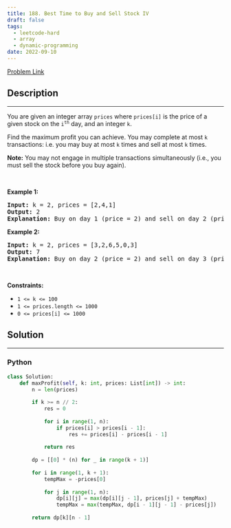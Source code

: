 ```yaml
---
title: 188. Best Time to Buy and Sell Stock IV
draft: false
tags: 
  - leetcode-hard
  - array
  - dynamic-programming
date: 2022-09-10
---
```


[Problem Link](https://leetcode.com/problems/best-time-to-buy-and-sell-stock-iv/)

## Description

---
<p>You are given an integer array <code>prices</code> where <code>prices[i]</code> is the price of a given stock on the <code>i<sup>th</sup></code> day, and an integer <code>k</code>.</p>

<p>Find the maximum profit you can achieve. You may complete at most <code>k</code> transactions: i.e. you may buy at most <code>k</code> times and sell at most <code>k</code> times.</p>

<p><strong>Note:</strong> You may not engage in multiple transactions simultaneously (i.e., you must sell the stock before you buy again).</p>

<p>&nbsp;</p>
<p><strong class="example">Example 1:</strong></p>

<pre>
<strong>Input:</strong> k = 2, prices = [2,4,1]
<strong>Output:</strong> 2
<strong>Explanation:</strong> Buy on day 1 (price = 2) and sell on day 2 (price = 4), profit = 4-2 = 2.
</pre>

<p><strong class="example">Example 2:</strong></p>

<pre>
<strong>Input:</strong> k = 2, prices = [3,2,6,5,0,3]
<strong>Output:</strong> 7
<strong>Explanation:</strong> Buy on day 2 (price = 2) and sell on day 3 (price = 6), profit = 6-2 = 4. Then buy on day 5 (price = 0) and sell on day 6 (price = 3), profit = 3-0 = 3.
</pre>

<p>&nbsp;</p>
<p><strong>Constraints:</strong></p>

<ul>
	<li><code>1 &lt;= k &lt;= 100</code></li>
	<li><code>1 &lt;= prices.length &lt;= 1000</code></li>
	<li><code>0 &lt;= prices[i] &lt;= 1000</code></li>
</ul>


## Solution

---
### Python
``` py title='best-time-to-buy-and-sell-stock-iv'
class Solution:
    def maxProfit(self, k: int, prices: List[int]) -> int:
        n = len(prices)
        
        if k >= n // 2:
            res = 0
            
            for i in range(1, n):
                if prices[i] > prices[i - 1]:
                    res += prices[i] - prices[i - 1]
            
            return res
        
        dp = [[0] * (n) for _ in range(k + 1)]
        
        for i in range(1, k + 1):
            tempMax = -prices[0]
            
            for j in range(1, n):
                dp[i][j] = max(dp[i][j - 1], prices[j] + tempMax)
                tempMax = max(tempMax, dp[i - 1][j - 1] - prices[j])
        
        return dp[k][n - 1]
```


